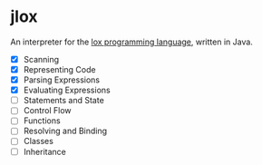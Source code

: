 # jlox
An interpreter for the [lox programming language](https://www.craftinginterpreters.com/the-lox-language.html), written in Java.
- [x] Scanning
- [x] Representing Code
- [x] Parsing Expressions
- [x] Evaluating Expressions
- [ ] Statements and State
- [ ] Control Flow
- [ ] Functions
- [ ] Resolving and Binding
- [ ] Classes
- [ ] Inheritance
